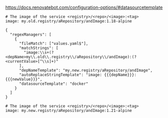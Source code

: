 https://docs.renovatebot.com/configuration-options/#datasourcetemplate

```example
# The image of the service <registry>/<repo>/<image>:<tag>
image: my.old.registry/aRepository/andImage:1.18-alpine
```

```regex def
{
  "regexManagers": [
    {
      "fileMatch": ["values.yaml$"],
      "matchStrings": [
        "image:\\s+(?<depName>my\\.old\\.registry\\/aRepository\\/andImage):(?<currentValue>[^\\s]+)"
      ],
      "depNameTemplate": "my.new.registry/aRepository/andImage",
      "autoReplaceStringTemplate": "image: {{{depName}}}:{{{newValue}}}",
      "datasourceTemplate": "docker"
    }
  ]
}
```

```output
# The image of the service <registry>/<repo>/<image>:<tag>
image: my.new.registry/aRepository/andImage:1.21-alpine
```
